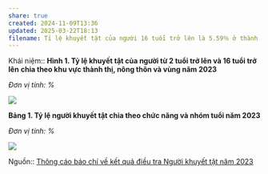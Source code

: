 ```yaml
---
share: true
created: 2024-11-09T13:36
updated: 2025-03-22T18:13
filename: Tỉ lệ khuyết tật của người 16 tuổi trở lên là 5.59％ ở thành thị, 8.36％ ở nông thôn
---
```


Khái niệm:: 
**Hình 1. Tỷ lệ khuyết tật của người từ 2 tuổi trở lên và 16 tuổi trở lên** **chia theo khu vực thành thị, nông thôn và vùng năm 2023**

_Đơn vị tính: %_

![](https://www.gso.gov.vn/wp-content/uploads/2024/11/image004.png)

**Bảng 1. Tỷ lệ người khuyết tật chia theo chức năng và nhóm tuổi năm 2023**

_Đơn vị tính: %_

![](https://www.gso.gov.vn/wp-content/uploads/2024/11/Bang-1-1.jpg)

Nguồn:: [Thông cáo báo chí về kết quả điều tra Người khuyết tật năm 2023](https://www.gso.gov.vn/tin-tuc-thong-ke/2024/11/thong-cao-bao-chi-ve-ket-qua-dieu-tra-nguoi-khuyet-tat-nam-2023/ "Thông cáo báo chí về kết quả điều tra Người khuyết tật năm 2023 – General Statistics Office of Vietnam")
